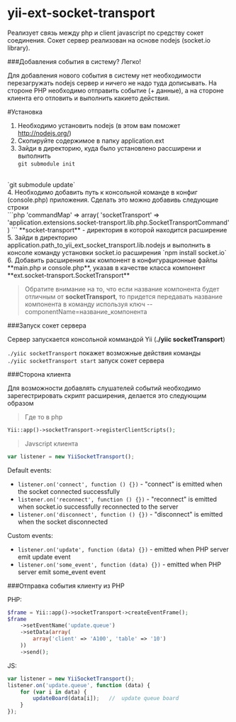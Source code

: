 yii-ext-socket-transport
=================

Реализует связь между php и client javascript по средству сокет соединения.
Сокет сервер реализован на основе nodejs (socket.io library).

###Добавления события в систему? Легко!

Для добавления нового события в систему нет необходимости перезагружать nodejs сервер и ничего не надо туда дописывать. На стороне PHP необходимо отправить событие (+ данные), а на стороне клиента его отловить и выполнить какието действия.

#Установка

1. Необходимо установить nodejs (в этом вам поможет http://nodejs.org/)
2. Скопируйте содержимое в папку application.ext
3. Зайди в директорию, куда было установлено рассширени и выполнить<br>
`git submodule init`
<br>
`git submodule update`
<br>
4. Необходимо добавить путь к консольной команде в конфиг (console.php) приложения.
Сделать это можно добавивь следующие строки
<br>
```php
'commandMap' => array(
		'socketTransport' => 'application.extensions.socket-transport.lib.php.SocketTransportCommand'
)
```
**socket-transport** - директория в которой находится расширение
<br>
5. Зайди в директорию application.path_to_yii_ext_socket_transport.lib.nodejs и выполнить в консоле команду установки socket.io расширения
`npm install socket.io`
6. Добавить расширения как компонент в конфигурационные файлы **main.php и console.php**, указав в качестве класса компонент **ext.socket-transport.SocketTransport**

> Обратите внимание на то, что если название компонента будет отличным от **socketTransport**, то придется передавать название компонента в команду используя ключ --componentName=название_компонента

###Запуск сокет сервера

Сервер запускается консольной коммандой Yii (**./yiic socketTransport**)

`./yiic socketTransport` покажет возможные действия команды
<br>
`./yiic socketTransport start` запуск сокет сервера

###Сторона клиента

Для возможности добавлять слушателей событий необходимо зарегестрировать скрипт расширения, делается это следующим образом

> Где то в php<br>

```php
Yii::app()->socketTransport->registerClientScripts();
```

> Javscript клиента

```javascript
var listener = new YiiSocketTransport();
```

Default events:

* `listener.on('connect', function () {})` - "connect" is emitted when the socket connected successfully
* `listener.on('reconnect', function () {})` - "reconnect" is emitted when socket.io successfully reconnected to the server
* `listener.on('disconnect', function () {})` - "disconnect" is emitted when the socket disconnected

Custom events:

* `listener.on('update', function (data) {})` - emitted when PHP server emit update event
* `listener.on('some_event', function (data) {})` - emitted when PHP server emit some_event event

###Отправка события клиенту из PHP

PHP:
```php
$frame = Yii::app()->socketTransport->createEventFrame();
$frame
	->setEventName('update.queue')
	->setData(array(
		array('client' => 'A100', 'table' => '10')
	))
	->send();

```

JS:
```javascript
var listener = new YiiSocketTransport();
listener.on('update.queue', function (data) {
	for (var i in data) {
		updateBoard(data[i]);	//	update queue board
	}
});
```
